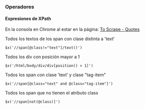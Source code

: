 ### Operadores
#### Expresiones de XPath
En la consola en Chrome al estar en la página:
[To Scrape - Quotes](https://quotes.toscrape.com/)

Todos los textos de los span con clase distinta a 'text'
```
$x('//span[@class!="text"]/text()')
```

Todos los div con posición mayor a 1
```
$x('/html/body/div/div[position() > 1]')
```

Todos los span con clase 'text' y clase "tag-item"
```
$x('//span[@class="text" and @class="tag-item"]')
```

Todos los  span que no tienen el atributo class
```
$x('//span[not(@class)]')
```
